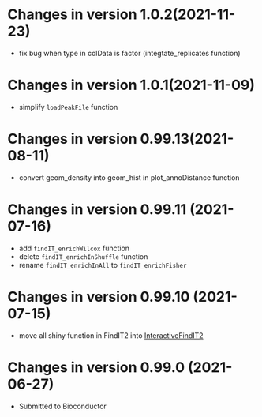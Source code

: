 # Changes in version 1.0.2(2021-11-23)
- fix bug when type in colData is factor (integtate_replicates function)

# Changes in version 1.0.1(2021-11-09)
- simplify `loadPeakFile` function

# Changes in version 0.99.13(2021-08-11)
- convert geom_density into geom_hist in plot_annoDistance function

# Changes in version 0.99.11 (2021-07-16)

- add `findIT_enrichWilcox` function
- delete `findIT_enrichInShuffle` function
- rename `findIT_enrichInAll` to `findIT_enrichFisher`

# Changes in version 0.99.10 (2021-07-15)

- move all shiny function in FindIT2 into [InteractiveFindIT2](https://github.com/shangguandong1996/InteractiveFindIT2)

# Changes in version 0.99.0 (2021-06-27)

- Submitted to Bioconductor
